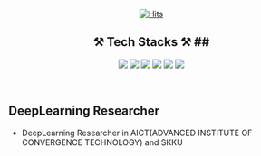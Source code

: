 <div align=center>
	
  [![Hits](https://hits.seeyoufarm.com/api/count/incr/badge.svg?url=https%3A%2F%2Fgithub.com%2Fzzsza)](https://hits.seeyoufarm.com) 
	
</div>

<div align=center>
	
## ⚒️ Tech Stacks ⚒️ ##</br>
	
	


<img src="https://img.shields.io/badge/Python-3766AB?style=flat-square&logo=Python&logoColor=white"/></a>
<img src="https://img.shields.io/badge/PyTorch-EE4C2C?style=flat-square&logo=PyTorch&logoColor=white"/></a>
<img src="https://img.shields.io/badge/OpenCV-5C3EE8?style=flat-square&logo=OpenCV&logoColor=white"/></a>
<img src="https://img.shields.io/badge/TensorFlow-FF6F00?style=flat-square&logo=TensorFlow&logoColor=white"/></a>
<img src="https://img.shields.io/badge/Jetson Nano-76B900?style=flat-square&logo=NVIDIA&logoColor=white"/></a>
<img src="https://img.shields.io/badge/Jetson Xavier-76B900?style=flat-square&logo=NVIDIA&logoColor=white"/></a>

</div>

<br>

## DeepLearning Researcher ## 
* DeepLearning Researcher in AICT(ADVANCED INSTITUTE OF CONVERGENCE TECHNOLOGY) and SKKU
</br>
